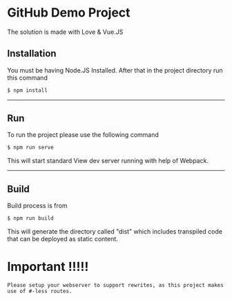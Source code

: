 # GitHub Demo Project

The solution is made with Love & Vue.JS

## Installation
You must be having Node.JS Installed. After that in the project directory run this command

```sh
$ npm install
```

-------

## Run
To run the project please use the following command

```sh
$ npm run serve
```

This will start standard View dev server running with help of Webpack.


-------

## Build
Build process is from

```sh
$ npm run build
```

This will generate the directory called "dist" which includes transpiled code that can be deployed as static content.


# Important !!!!!
```
Please setup your webserver to support rewrites, as this project makes use of #-less routes.
```